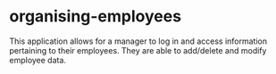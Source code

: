 # organising-employees
This application allows for a manager to log in and access information pertaining to their employees. They are able to add/delete and modify employee data. 
